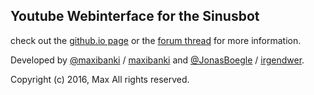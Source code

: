 ## Youtube Webinterface for the Sinusbot

check out the [github.io page] or the [forum thread] for more information.

Developed by [@maxibanki] / [maxibanki] and [@JonasBoegle] / [irgendwer].


Copyright (c) 2016, Max
All rights reserved.

[github.io page]: http://maxibanki.github.io/YoutubeWebinterface/
[forum thread]: https://forum.sinusbot.com/resources/youtube-webinterface.95
[maxibanki]: https://forum.sinusbot.com/members/maxibanki.1901/
[irgendwer]: https://forum.sinusbot.com/members/irgendwer.1213/
[@JonasBoegle]: https://github.com/JonasBoegle
[@maxibanki]: https://github.com/maxibanki
